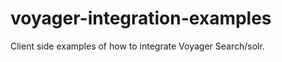 voyager-integration-examples
============================

Client side examples of how to integrate Voyager Search/solr.
